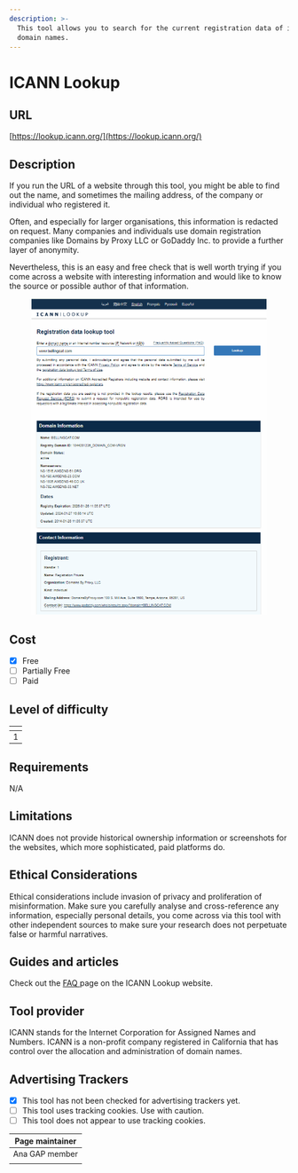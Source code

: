 ```yaml
---
description: >-
  This tool allows you to search for the current registration data of internet
  domain names.
---
```


# ICANN Lookup

## URL

[https://lookup.icann.org/](https://lookup.icann.org/)

## Description

If you run the URL of a website through this tool, you might be able to find out the name, and sometimes the mailing address, of the company or individual who registered it.&#x20;

Often, and especially for larger organisations, this information is redacted on request. Many companies and individuals use domain registration companies like Domains by Proxy LLC or GoDaddy Inc. to provide a further layer of anonymity.  &#x20;

Nevertheless, this is an easy and free check that is well worth trying if you come across a website with interesting information and would like to know the source or possible author of that information.

<figure><img src=".gitbook/assets/image.png" alt=""><figcaption></figcaption></figure>

## Cost

* [x] Free
* [ ] Partially Free
* [ ] Paid

## Level of difficulty

<table><thead><tr><th data-type="rating" data-max="5"></th></tr></thead><tbody><tr><td>1</td></tr></tbody></table>

## Requirements

N/A

## Limitations

ICANN does not provide historical ownership information or screenshots for the websites, which more sophisticated, paid platforms do.&#x20;

## Ethical Considerations

Ethical considerations include invasion of privacy and proliferation of misinformation. Make sure you carefully analyse and cross-reference any information, especially personal details, you come across via this tool with other independent sources to make sure your research does not perpetuate false or harmful narratives.

## Guides and articles

Check out the [FAQ ](https://lookup.icann.org/en/faq)page on the ICANN Lookup website.

## Tool provider

ICANN stands for the Internet Corporation for Assigned Names and Numbers. ICANN is a non-profit company registered in California that has control over the allocation and administration of domain names.

## Advertising Trackers

* [x] This tool has not been checked for advertising trackers yet.
* [ ] This tool uses tracking cookies. Use with caution.
* [ ] This tool does not appear to use tracking cookies.

| Page maintainer |
| --------------- |
| Ana GAP member  |
|                 |
